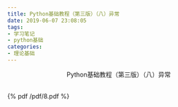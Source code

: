 ```yaml
---
title: Python基础教程（第三版）（八）异常
date: 2019-06-07 23:08:05
tags:
- 学习笔记
- python基础
categories:
- 理论基础
---
```




<center> Python基础教程（第三版）（八）异常</center>
<br/>

{% pdf  /pdf/8.pdf  %} 


